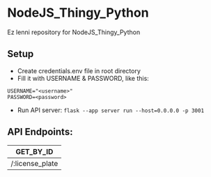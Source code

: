 # NodeJS_Thingy_Python
Ez lenni repository for NodeJS_Thingy_Python

## Setup ##
- Create credentials.env file in root directory
- Fill it with USERNAME & PASSWORD, like this:
```
USERNAME="<username>"
PASSWORD=<password>
```
- Run API server: `flask --app server run --host=0.0.0.0 -p 3001`

## API Endpoints: ##
| GET_BY_ID               | 
|-------------------------|
| /:license_plate         | 
